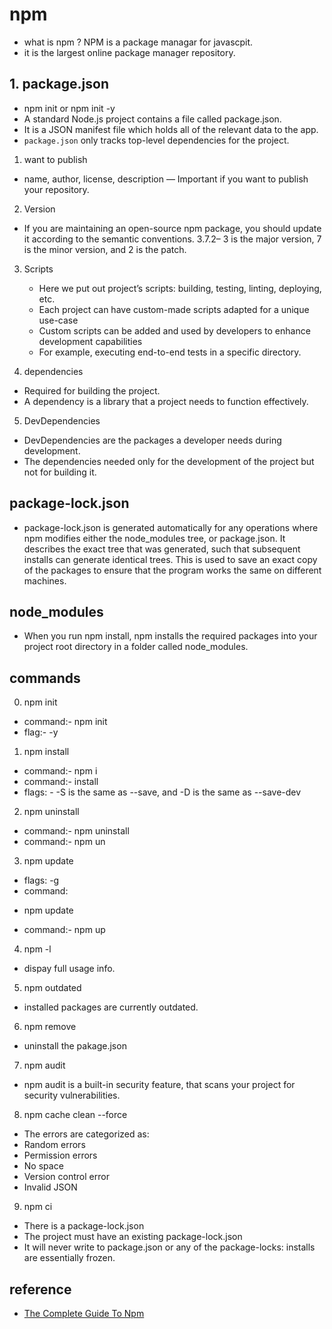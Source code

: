 # npm
 - what is npm ?  NPM  is a package managar for javascpit.  
 - it is the largest online package manager repository.

## 1. package.json
 - npm init or npm init -y
 - A standard Node.js project contains a file called package.json.
 - It is a JSON manifest file which holds all of the relevant data to the app.
 - `package.json` only tracks top-level dependencies for the project.
1. want to publish
 - name, author, license, description — Important if you want to publish your repository.

2. Version
  - If you are maintaining an open-source npm package, you should update it according to the semantic conventions. 3.7.2– 3 is the major version, 7 is the minor version, and 2 is the patch.
3. Scripts 
     - Here we put out project’s scripts: building, testing, linting, deploying, etc.
     - Each project can have custom-made scripts adapted for a unique use-case
     - Custom scripts can be added and used by developers to enhance development capabilities
     - For example, executing end-to-end tests in a specific directory.

4. dependencies
- Required for building the project. 
- A dependency is a library that a project needs to function effectively.

5. DevDependencies
- DevDependencies are the packages a developer needs during development.
- The dependencies needed only for the development of the project but not for building it.

## package-lock.json
- package-lock.json is generated automatically for any operations where npm modifies either the node_modules tree, or package.json. It describes the exact tree that was generated, such that subsequent installs can generate identical trees. This is used to save an exact copy of the packages to ensure that the program works the same on different machines.
## node_modules
- When you run npm install, npm installs the required packages into your project root directory in a folder called node_modules.
## commands

0. npm init 
 * command:- npm init 
 * flag:- -y

1. npm install 
  * command:- npm i
  * command:-  install <package> 
  * flags: - -S is the same as --save, and -D is the same as --save-dev

2. npm uninstall 
  * command:- npm uninstall <package>
  * command:- npm un

3. npm update
  * flags: -g
  * command:
  - npm update <package>
  * command:- npm up

4. npm -l
  - dispay full usage info.

5. npm outdated
 - installed packages are currently outdated.

6. npm remove
 - uninstall the pakage.json

7. npm audit 
 - npm audit is a built-in security feature, that scans your project for security vulnerabilities.

8. npm cache clean --force
- The errors are categorized as:
- Random errors
- Permission errors
- No space
- Version control error
- Invalid JSON 

9. npm ci 
 - There is a package-lock.json 
 - The project must have an existing package-lock.json
 - It will never write to package.json or any of the package-locks: installs are essentially frozen.

## reference
- [The Complete Guide To Npm ](https://medium.com/analytics-vidhya/the-complete-guide-to-npm-ac52fbc43f6c)
